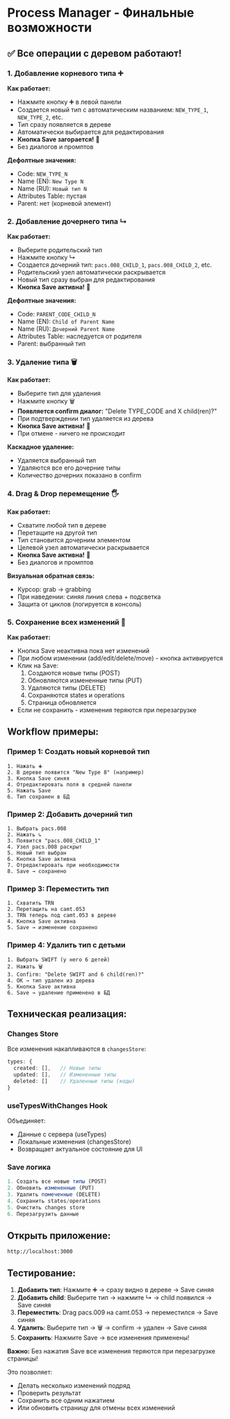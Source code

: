 # Process Manager - Финальные возможности

## ✅ Все операции с деревом работают!

### 1. Добавление корневого типа ➕
**Как работает:**
- Нажмите кнопку ➕ в левой панели
- Создается новый тип с автоматическим названием: `NEW_TYPE_1`, `NEW_TYPE_2`, etc.
- Тип сразу появляется в дереве
- Автоматически выбирается для редактирования
- **Кнопка Save загорается!** 💾
- Без диалогов и промптов

**Дефолтные значения:**
- Code: `NEW_TYPE_N`
- Name (EN): `New Type N`
- Name (RU): `Новый тип N`
- Attributes Table: пустая
- Parent: нет (корневой элемент)

### 2. Добавление дочернего типа ↳
**Как работает:**
- Выберите родительский тип
- Нажмите кнопку ↳
- Создается дочерний тип: `pacs.008_CHILD_1`, `pacs.008_CHILD_2`, etc.
- Родительский узел автоматически раскрывается
- Новый тип сразу выбран для редактирования
- **Кнопка Save активна!** 💾

**Дефолтные значения:**
- Code: `PARENT_CODE_CHILD_N`
- Name (EN): `Child of Parent Name`
- Name (RU): `Дочерний Parent Name`
- Attributes Table: наследуется от родителя
- Parent: выбранный тип

### 3. Удаление типа 🗑️
**Как работает:**
- Выберите тип для удаления
- Нажмите кнопку 🗑️
- **Появляется confirm диалог:** "Delete TYPE_CODE and X child(ren)?"
- При подтверждении тип удаляется из дерева
- **Кнопка Save активна!** 💾
- При отмене - ничего не происходит

**Каскадное удаление:**
- Удаляется выбранный тип
- Удаляются все его дочерние типы
- Количество дочерних показано в confirm

### 4. Drag & Drop перемещение 🖐️
**Как работает:**
- Схватите любой тип в дереве
- Перетащите на другой тип
- Тип становится дочерним элементом
- Целевой узел автоматически раскрывается
- **Кнопка Save активна!** 💾
- Без диалогов и промптов

**Визуальная обратная связь:**
- Курсор: grab → grabbing
- При наведении: синяя линия слева + подсветка
- Защита от циклов (логируется в консоль)

### 5. Сохранение всех изменений 💾
**Как работает:**
- Кнопка Save неактивна пока нет изменений
- При любом изменении (add/edit/delete/move) - кнопка активируется
- Клик на Save:
  1. Создаются новые типы (POST)
  2. Обновляются измененные типы (PUT)
  3. Удаляются типы (DELETE)
  4. Сохраняются states и operations
  5. Страница обновляется
- Если не сохранить - изменения теряются при перезагрузке

## Workflow примеры:

### Пример 1: Создать новый корневой тип
```
1. Нажать ➕
2. В дереве появится "New Type 8" (например)
3. Кнопка Save синяя
4. Отредактировать поля в средней панели
5. Нажать Save
6. Тип сохранен в БД
```

### Пример 2: Добавить дочерний тип
```
1. Выбрать pacs.008
2. Нажать ↳
3. Появится "pacs.008_CHILD_1"
4. Узел pacs.008 раскрыт
5. Новый тип выбран
6. Кнопка Save активна
7. Отредактировать при необходимости
8. Save → сохранено
```

### Пример 3: Переместить тип
```
1. Схватить TRN
2. Перетащить на camt.053
3. TRN теперь под camt.053 в дереве
4. Кнопка Save активна
5. Save → изменение сохранено
```

### Пример 4: Удалить тип с детьми
```
1. Выбрать SWIFT (у него 6 детей)
2. Нажать 🗑️
3. Confirm: "Delete SWIFT and 6 child(ren)?"
4. OK → тип удален из дерева
5. Кнопка Save активна
6. Save → удаление применено в БД
```

## Техническая реализация:

### Changes Store
Все изменения накапливаются в `changesStore`:
```typescript
types: {
  created: [],   // Новые типы
  updated: [],   // Измененные типы
  deleted: []    // Удаленные типы (коды)
}
```

### useTypesWithChanges Hook
Объединяет:
- Данные с сервера (useTypes)
- Локальные изменения (changesStore)
- Возвращает актуальное состояние для UI

### Save логика
```typescript
1. Создать все новые типы (POST)
2. Обновить измененные (PUT)
3. Удалить помеченные (DELETE)
4. Сохранить states/operations
5. Очистить changes store
6. Перезагрузить данные
```

## Открыть приложение:

```
http://localhost:3000
```

## Тестирование:

1. **Добавить тип**: Нажмите ➕ → сразу видно в дереве → Save синяя
2. **Добавить child**: Выберите тип → нажмите ↳ → child появился → Save синяя
3. **Переместить**: Drag pacs.009 на camt.053 → переместился → Save синяя
4. **Удалить**: Выберите тип → 🗑️ → confirm → удален → Save синяя
5. **Сохранить**: Нажмите Save → все изменения применены!

**Важно:** Без нажатия Save все изменения теряются при перезагрузке страницы! 

Это позволяет:
- Делать несколько изменений подряд
- Проверить результат
- Сохранить все одним нажатием
- Или обновить страницу для отмены всех изменений

